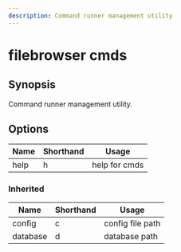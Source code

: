 ```yaml
---
description: Command runner management utility
---
```


# filebrowser cmds

## Synopsis

Command runner management utility.

## Options

| Name | Shorthand | Usage |
|------|-----------|-------|
|help|h|help for cmds|

### Inherited

| Name | Shorthand | Usage |
|------|-----------|-------|
|config|c|config file path|
|database|d|database path|

